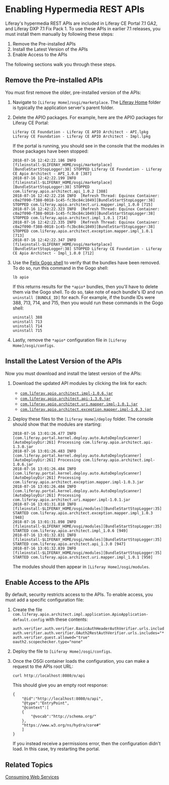 # Enabling Hypermedia REST APIs [](id=enabling-hypermedia-rest-apis)

Liferay's hypermedia REST APIs are included in Liferay CE Portal 7.1 GA2, and 
Liferay DXP 7.1 Fix Pack 1. To use these APIs in earlier 7.1 releases, you must 
install them manually by following these steps: 

1.  Remove the Pre-installed APIs
2.  Install the Latest Version of the APIs
3.  Enable Access to the APIs

The following sections walk you through these steps. 

## Remove the Pre-installed APIs [](id=remove-the-pre-installed-apis)

You must first remove the older, pre-installed version of the APIs: 

1.  Navigate to `[Liferay Home]/osgi/marketplace`. The 
    [Liferay Home](/discover/deployment/-/knowledge_base/7-1/installing-liferay#liferay-home) 
    folder is typically the application server's parent folder. 

2.  Delete the APIO packages. For example, here are the APIO packages for 
    Liferay CE Portal: 

        Liferay CE Foundation - Liferay CE APIO Architect - API.lpkg 
        Liferay CE Foundation - Liferay CE APIO Architect - Impl.lpkg

    If the portal is running, you should see in the console that the modules in 
    those packages have been stopped: 

        2018-07-16 12:42:22.186 INFO  [fileinstall-$LIFERAY_HOME/osgi/marketplace][BundleStartStopLogger:38] STOPPED Liferay CE Foundation - Liferay CE Apio Architect - API_1.0.0 [387]
        2018-07-16 12:42:22.199 INFO  [fileinstall-$LIFERAY_HOME/osgi/marketplace][BundleStartStopLogger:38] STOPPED com.liferay.apio.architect.api_1.0.2 [388]
        2018-07-16 12:42:22.216 INFO  [Refresh Thread: Equinox Container: c0a2f090-f388-0018-1c45-fc3bc84c1049][BundleStartStopLogger:38] STOPPED com.liferay.apio.architect.uri.mapper.impl_1.0.0 [715]
        2018-07-16 12:42:22.323 INFO  [Refresh Thread: Equinox Container: c0a2f090-f388-0018-1c45-fc3bc84c1049][BundleStartStopLogger:38] STOPPED com.liferay.apio.architect.impl_1.0.1 [714]
        2018-07-16 12:42:22.335 INFO  [Refresh Thread: Equinox Container: c0a2f090-f388-0018-1c45-fc3bc84c1049][BundleStartStopLogger:38] STOPPED com.liferay.apio.architect.exception.mapper.impl_1.0.1 [713]
        2018-07-16 12:42:22.347 INFO  [fileinstall-$LIFERAY_HOME/osgi/marketplace][BundleStartStopLogger:38] STOPPED Liferay CE Foundation - Liferay CE Apio Architect - Impl_1.0.0 [712]

3.  Use the 
    [Felix Gogo shell](/develop/reference/-/knowledge_base/7-1/using-the-felix-gogo-shell) 
    to verify that the bundles have been removed. To do so, run this command in 
    the Gogo shell: 

        lb apio

    If this returns results for the `*apio*` bundles, then you'll have to delete 
    them via the Gogo shell. To do so, take note of each bundle's ID and run 
    `uninstall [BUNDLE_ID]` for each. For example, if the bundle IDs were 388, 
    713, 714, and 715, then you would run these commands in the Gogo shell: 

        uninstall 388
        uninstall 713
        uninstall 714
        uninstall 715

4.  Lastly, remove the `*apio*` configuration file in 
    `[Liferay Home]/osgi/configs`. 

## Install the Latest Version of the APIs [](id=install-the-latest-version-of-the-apis)

Now you must download and install the latest version of the APIs: 

1.  Download the updated API modules by clicking the link for each: 

    -   [`com.liferay.apio.architect.impl-1.0.6.jar`](http://central.maven.org/maven2/com/liferay/com.liferay.apio.architect.impl/1.0.6/com.liferay.apio.architect.impl-1.0.6.jar)
    -   [`com.liferay.apio.architect.api-1.3.0.jar`](http://central.maven.org/maven2/com/liferay/com.liferay.apio.architect.api/1.3.0/com.liferay.apio.architect.api-1.3.0.jar)
    -   [`com.liferay.apio.architect.uri.mapper.impl-1.0.1.jar`](http://central.maven.org/maven2/com/liferay/com.liferay.apio.architect.uri.mapper.impl/1.0.1/com.liferay.apio.architect.uri.mapper.impl-1.0.1.jar)
    -   [`com.liferay.apio.architect.exception.mapper.impl-1.0.3.jar`](http://central.maven.org/maven2/com/liferay/com.liferay.apio.architect.exception.mapper.impl/1.0.3/com.liferay.apio.architect.exception.mapper.impl-1.0.3.jar)        

2.  Deploy these files to the `[Liferay Home]/deploy` folder. The console should 
    show that the modules are starting: 

        2018-07-16 13:01:26.477 INFO  [com.liferay.portal.kernel.deploy.auto.AutoDeployScanner][AutoDeployDir:261] Processing com.liferay.apio.architect.api-1.3.0.jar
        2018-07-16 13:01:26.483 INFO  [com.liferay.portal.kernel.deploy.auto.AutoDeployScanner][AutoDeployDir:261] Processing com.liferay.apio.architect.impl-1.0.6.jar
        2018-07-16 13:01:26.484 INFO  [com.liferay.portal.kernel.deploy.auto.AutoDeployScanner][AutoDeployDir:261] Processing com.liferay.apio.architect.exception.mapper.impl-1.0.3.jar
        2018-07-16 13:01:26.484 INFO  [com.liferay.portal.kernel.deploy.auto.AutoDeployScanner][AutoDeployDir:261] Processing com.liferay.apio.architect.uri.mapper.impl-1.0.1.jar
        2018-07-16 13:01:31.818 INFO  [fileinstall-$LIFERAY_HOME/osgi/modules][BundleStartStopLogger:35] STARTED com.liferay.apio.architect.exception.mapper.impl_1.0.3 [948]
        2018-07-16 13:01:31.898 INFO  [fileinstall-$LIFERAY_HOME/osgi/modules][BundleStartStopLogger:35] STARTED com.liferay.apio.architect.impl_1.0.6 [949]
        2018-07-16 13:01:32.831 INFO  [fileinstall-$LIFERAY_HOME/osgi/modules][BundleStartStopLogger:35] STARTED com.liferay.apio.architect.api_1.3.0 [947]
        2018-07-16 13:01:32.839 INFO  [fileinstall-$LIFERAY_HOME/osgi/modules][BundleStartStopLogger:35] STARTED com.liferay.apio.architect.uri.mapper.impl_1.0.1 [950]

    The modules should then appear in `[Liferay Home]/osgi/modules`. 

## Enable Access to the APIs [](id=enable-access-to-the-apis)

By default, security restricts access to the APIs. To enable access, you must 
add a specific configuration file: 

1.  Create the file 
    `com.liferay.apio.architect.impl.application.ApioApplication-default.config` 
    with these contents: 

        auth.verifier.auth.verifier.BasicAuthHeaderAuthVerifier.urls.includes="*"
        auth.verifier.auth.verifier.OAuth2RestAuthVerifier.urls.includes="*"
        auth.verifier.guest.allowed="true"
        oauth2.scopechecker.type="none"

2.  Deploy the file to `[Liferay Home]/osgi/configs`. 

3.  Once the OSGi container loads the configuration, you can make a request to 
    the APIs root URL:

        curl http://localhost:8080/o/api

    This should give you an empty root response: 

        {
            "@id":"http://localhost:8080/o/api",
            "@type":"EntryPoint",
            "@context":[  
            {  
                "@vocab":"http://schema.org/"
            },
            "https://www.w3.org/ns/hydra/core#"
            ]
        }

    If you instead receive a permissions error, then the configuration didn't 
    load. In this case, try restarting the portal. 

## Related Topics [](id=related-topics)

[Consuming Web Services](/develop/tutorials/-/knowledge_base/7-1/consuming-web-services)
